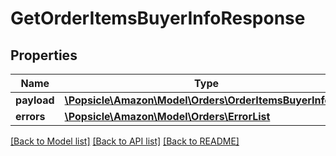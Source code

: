 # GetOrderItemsBuyerInfoResponse

## Properties
Name | Type | Description | Notes
------------ | ------------- | ------------- | -------------
**payload** | [**\Popsicle\Amazon\Model\Orders\OrderItemsBuyerInfoList**](OrderItemsBuyerInfoList.md) |  | [optional] 
**errors** | [**\Popsicle\Amazon\Model\Orders\ErrorList**](ErrorList.md) |  | [optional] 

[[Back to Model list]](../../README.md#documentation-for-models) [[Back to API list]](../../README.md#documentation-for-api-endpoints) [[Back to README]](../../README.md)

